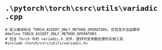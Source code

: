 # `.\pytorch\torch\csrc\utils\variadic.cpp`

```
# 定义编译标志 TORCH_ASSERT_ONLY_METHOD_OPERATORS，仅包含方法运算符
#define TORCH_ASSERT_ONLY_METHOD_OPERATORS
# 包含 Torch 中的 variadic.h 文件，提供可变参数处理的实用工具
#include <torch/csrc/utils/variadic.h>
```